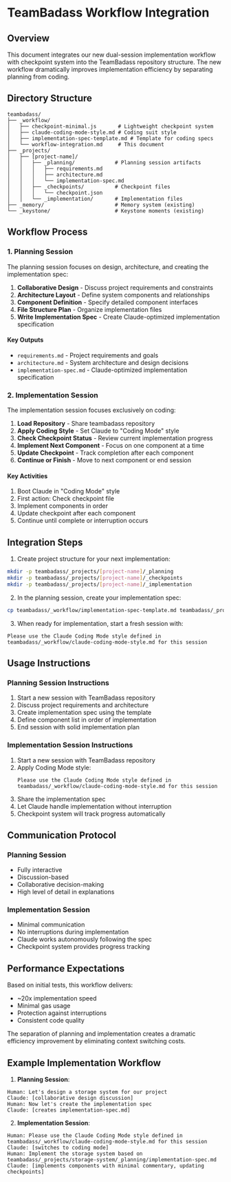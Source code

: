 # TeamBadass Workflow Integration

## Overview

This document integrates our new dual-session implementation workflow with checkpoint system into the TeamBadass repository structure. The new workflow dramatically improves implementation efficiency by separating planning from coding.

## Directory Structure

```
teambadass/
├── _workflow/
│   ├── checkpoint-minimal.js       # Lightweight checkpoint system
│   ├── claude-coding-mode-style.md # Coding suit style
│   ├── implementation-spec-template.md # Template for coding specs
│   └── workflow-integration.md     # This document
├── _projects/
│   ├── [project-name]/
│   │   ├── _planning/             # Planning session artifacts
│   │   │   ├── requirements.md
│   │   │   ├── architecture.md
│   │   │   └── implementation-spec.md
│   │   ├── _checkpoints/          # Checkpoint files
│   │   │   └── checkpoint.json
│   │   └── _implementation/       # Implementation files
├── _memory/                       # Memory system (existing)
└── _keystone/                     # Keystone moments (existing)
```

## Workflow Process

### 1. Planning Session

The planning session focuses on design, architecture, and creating the implementation spec:

1. **Collaborative Design** - Discuss project requirements and constraints
2. **Architecture Layout** - Define system components and relationships
3. **Component Definition** - Specify detailed component interfaces
4. **File Structure Plan** - Organize implementation files
5. **Write Implementation Spec** - Create Claude-optimized implementation specification

#### Key Outputs
- `requirements.md` - Project requirements and goals
- `architecture.md` - System architecture and design decisions
- `implementation-spec.md` - Claude-optimized implementation specification

### 2. Implementation Session

The implementation session focuses exclusively on coding:

1. **Load Repository** - Share teambadass repository
2. **Apply Coding Style** - Set Claude to "Coding Mode" style
3. **Check Checkpoint Status** - Review current implementation progress
4. **Implement Next Component** - Focus on one component at a time
5. **Update Checkpoint** - Track completion after each component
6. **Continue or Finish** - Move to next component or end session

#### Key Activities
1. Boot Claude in "Coding Mode" style
2. First action: Check checkpoint file
3. Implement components in order
4. Update checkpoint after each component
5. Continue until complete or interruption occurs

## Integration Steps

1. Create project structure for your next implementation:
```bash
mkdir -p teambadass/_projects/[project-name]/_planning
mkdir -p teambadass/_projects/[project-name]/_checkpoints
mkdir -p teambadass/_projects/[project-name]/_implementation
```

2. In the planning session, create your implementation spec:
```bash
cp teambadass/_workflow/implementation-spec-template.md teambadass/_projects/[project-name]/_planning/implementation-spec.md
```

3. When ready for implementation, start a fresh session with:
```
Please use the Claude Coding Mode style defined in teambadass/_workflow/claude-coding-mode-style.md for this session
```

## Usage Instructions

### Planning Session Instructions

1. Start a new session with TeamBadass repository
2. Discuss project requirements and architecture
3. Create implementation spec using the template
4. Define component list in order of implementation
5. End session with solid implementation plan

### Implementation Session Instructions

1. Start a new session with TeamBadass repository
2. Apply Coding Mode style:
   ```
   Please use the Claude Coding Mode style defined in teambadass/_workflow/claude-coding-mode-style.md for this session
   ```
3. Share the implementation spec
4. Let Claude handle implementation without interruption
5. Checkpoint system will track progress automatically

## Communication Protocol

### Planning Session
- Fully interactive
- Discussion-based
- Collaborative decision-making
- High level of detail in explanations

### Implementation Session
- Minimal communication
- No interruptions during implementation
- Claude works autonomously following the spec
- Checkpoint system provides progress tracking

## Performance Expectations

Based on initial tests, this workflow delivers:
- ~20x implementation speed
- Minimal gas usage
- Protection against interruptions
- Consistent code quality

The separation of planning and implementation creates a dramatic efficiency improvement by eliminating context switching costs.

## Example Implementation Workflow

1. **Planning Session**:
```
Human: Let's design a storage system for our project
Claude: [collaborative design discussion]
Human: Now let's create the implementation spec
Claude: [creates implementation-spec.md]
```

2. **Implementation Session**:
```
Human: Please use the Claude Coding Mode style defined in teambadass/_workflow/claude-coding-mode-style.md for this session
Claude: [switches to coding mode]
Human: Implement the storage system based on teambadass/_projects/storage-system/_planning/implementation-spec.md
Claude: [implements components with minimal commentary, updating checkpoints]
```